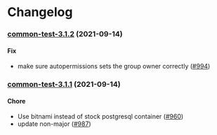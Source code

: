 # Changelog<br>


<a name="common-test-3.1.2"></a>
### [common-test-3.1.2](https://github.com/truecharts/apps/compare/common-test-3.1.1...common-test-3.1.2) (2021-09-14)

#### Fix

* make sure autopermissions sets the group owner correctly ([#994](https://github.com/truecharts/apps/issues/994))



<a name="common-test-3.1.1"></a>
### [common-test-3.1.1](https://github.com/truecharts/apps/compare/common-test-3.1.0...common-test-3.1.1) (2021-09-14)

#### Chore

* Use bitnami instead of stock postgresql container ([#960](https://github.com/truecharts/apps/issues/960))
* update non-major ([#987](https://github.com/truecharts/apps/issues/987))
